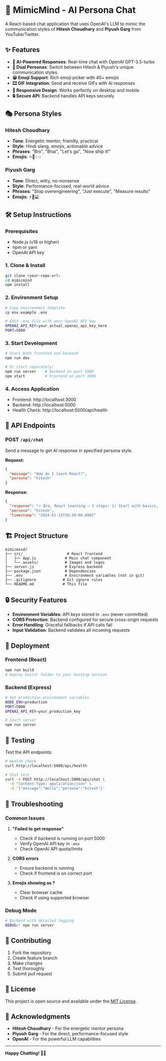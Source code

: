 # 🚀 MimicMind - AI Persona Chat

A React-based chat application that uses OpenAI's LLM to mimic the communication styles of **Hitesh Choudhary** and **Piyush Garg** from YouTube/Twitter.

## ✨ Features

- **🤖 AI-Powered Responses**: Real-time chat with OpenAI GPT-3.5-turbo
- **👥 Dual Personas**: Switch between Hitesh & Piyush's unique communication styles
- **😀 Emoji Support**: Rich emoji picker with 40+ emojis
- **🎞️ GIF Integration**: Send and receive GIFs with AI responses
- **📱 Responsive Design**: Works perfectly on desktop and mobile
- **🔒 Secure API**: Backend handles API keys securely

## 🎭 Persona Styles

### Hitesh Choudhary
- **Tone**: Energetic mentor, friendly, practical
- **Style**: Hindi slang, emojis, actionable advice
- **Phrases**: "Bro", "Bhai", "Let's go", "Now ship it!"
- **Emojis**: 🔥🚀✨💡

### Piyush Garg
- **Tone**: Direct, witty, no-nonsense
- **Style**: Performance-focused, real-world advice
- **Phrases**: "Stop overengineering", "Just execute", "Measure results"
- **Emojis**: ⚡🎯💻

## 🛠️ Setup Instructions

### Prerequisites
- Node.js (v16 or higher)
- npm or yarn
- OpenAI API key

### 1. Clone & Install
```bash
git clone <your-repo-url>
cd mimicmind
npm install
```

### 2. Environment Setup
```bash
# Copy environment template
cp env.example .env

# Edit .env file with your OpenAI API key
OPENAI_API_KEY=your_actual_openai_api_key_here
PORT=5000
```

### 3. Start Development
```bash
# Start both frontend and backend
npm run dev

# Or start separately:
npm run server    # Backend on port 5000
npm start         # Frontend on port 3000
```

### 4. Access Application
- Frontend: http://localhost:3000
- Backend: http://localhost:5000
- Health Check: http://localhost:5000/api/health

## 🔧 API Endpoints

### POST `/api/chat`
Send a message to get AI response in specified persona style.

**Request:**
```json
{
  "message": "How do I learn React?",
  "persona": "hitesh"
}
```

**Response:**
```json
{
  "response": "🔥 Bro, React learning — 3 steps: 1) Start with basics, 2) Build small projects, 3) Practice daily. Consistency > perfection! 🚀",
  "persona": "hitesh",
  "timestamp": "2024-01-15T10:30:00.000Z"
}
```

## 🏗️ Project Structure

```
mimicmind/
├── src/                    # React frontend
│   ├── App.js             # Main chat component
│   └── assets/            # Images and logos
├── server.js              # Express backend
├── package.json           # Dependencies
├── .env                   # Environment variables (not in git)
├── .gitignore            # Git ignore rules
└── README.md             # This file
```

## 🔒 Security Features

- **Environment Variables**: API keys stored in `.env` (never committed)
- **CORS Protection**: Backend configured for secure cross-origin requests
- **Error Handling**: Graceful fallbacks if API calls fail
- **Input Validation**: Backend validates all incoming requests

## 🚀 Deployment

### Frontend (React)
```bash
npm run build
# Deploy build/ folder to your hosting service
```

### Backend (Express)
```bash
# Set production environment variables
NODE_ENV=production
PORT=5000
OPENAI_API_KEY=your_production_key

# Start server
npm run server
```

## 🧪 Testing

Test the API endpoints:
```bash
# Health check
curl http://localhost:5000/api/health

# Chat test
curl -X POST http://localhost:5000/api/chat \
  -H "Content-Type: application/json" \
  -d '{"message":"Hello","persona":"hitesh"}'
```

## 🔧 Troubleshooting

### Common Issues

1. **"Failed to get response"**
   - Check if backend is running on port 5000
   - Verify OpenAI API key in `.env`
   - Check OpenAI API quota/limits

2. **CORS errors**
   - Ensure backend is running
   - Check if frontend is on correct port

3. **Emojis showing as ?**
   - Clear browser cache
   - Check if using supported browser

### Debug Mode
```bash
# Backend with detailed logging
DEBUG=* npm run server
```

## 📝 Contributing

1. Fork the repository
2. Create feature branch
3. Make changes
4. Test thoroughly
5. Submit pull request

## 📄 License

This project is open source and available under the [MIT License](LICENSE).

## 🙏 Acknowledgments

- **Hitesh Choudhary** - For the energetic mentor persona
- **Piyush Garg** - For the direct, performance-focused style
- **OpenAI** - For the powerful LLM capabilities

---

**Happy Chatting! 🚀✨**
